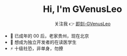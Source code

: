 <div align="center">
  <h1>Hi, I'm GVenusLeo</h1>
  关注我 👉 <a href="https://web.okjike.com/u/561f7160-d58c-4156-ab66-a103c9955e52" target="_blank">即刻-GVenusLeo</a>
</div>

- 🔭 已成年的 00 后，老家贵州，现在北京
- 🌱 想成为独立开发者的在读医学生
- ⚡ 十级社恐，非单身，勿撩
